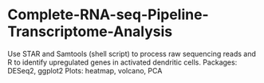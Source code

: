 # Complete-RNA-seq-Pipeline-Transcriptome-Analysis
Use STAR and Samtools (shell script) to process raw sequencing reads and R to identify upregulated genes in activated dendritic cells. Packages: DESeq2, ggplot2 Plots: heatmap, volcano, PCA
